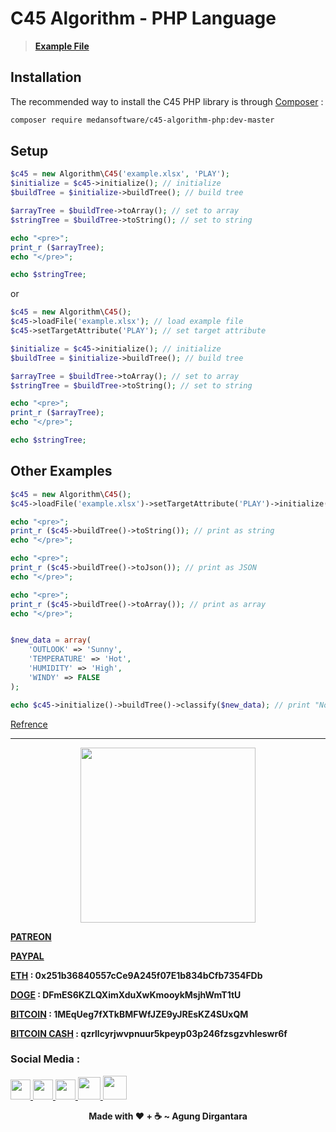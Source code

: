 # C45 Algorithm - PHP Language

> [**Example File**](example.xlsx)


## Installation

The recommended way to install the C45 PHP library is through [Composer](https://getcomposer.org) :

```bash
composer require medansoftware/c45-algorithm-php:dev-master
```

## Setup

```php
$c45 = new Algorithm\C45('example.xlsx', 'PLAY');
$initialize = $c45->initialize(); // initialize
$buildTree = $initialize->buildTree(); // build tree

$arrayTree = $buildTree->toArray(); // set to array
$stringTree = $buildTree->toString(); // set to string

echo "<pre>";
print_r ($arrayTree);
echo "</pre>";

echo $stringTree;
```
or 

```php
$c45 = new Algorithm\C45();
$c45->loadFile('example.xlsx'); // load example file
$c45->setTargetAttribute('PLAY'); // set target attribute

$initialize = $c45->initialize(); // initialize
$buildTree = $initialize->buildTree(); // build tree

$arrayTree = $buildTree->toArray(); // set to array
$stringTree = $buildTree->toString(); // set to string

echo "<pre>";
print_r ($arrayTree);
echo "</pre>";

echo $stringTree;
```

## Other Examples

```php
$c45 = new Algorithm\C45();
$c45->loadFile('example.xlsx')->setTargetAttribute('PLAY')->initialize();

echo "<pre>";
print_r ($c45->buildTree()->toString()); // print as string
echo "</pre>";

echo "<pre>";
print_r ($c45->buildTree()->toJson()); // print as JSON
echo "</pre>";

echo "<pre>";
print_r ($c45->buildTree()->toArray()); // print as array
echo "</pre>";
```

```php

$new_data = array(
	'OUTLOOK' => 'Sunny',
	'TEMPERATURE' => 'Hot',
	'HUMIDITY' => 'High',
	'WINDY' => FALSE
);

echo $c45->initialize()->buildTree()->classify($new_data); // print "No"
```

[Refrence](https://github.com/juliardi/C45)

---

<p align="center"><img src="https://cdn-images-1.medium.com/max/738/1*G95uyokAH4JC5Ppvx4LmoQ@2x.png" width="280"></p>

[**PATREON**](https://www.patreon.com/agoenks29D)

[**PAYPAL**](https://www.paypal.me/agungdirgantara)

**[ETH](https://www.blockchain.com/eth/address/0x251b36840557cCe9A245f07E1b834bCfb7354FDb) : 0x251b36840557cCe9A245f07E1b834bCfb7354FDb**

**[DOGE](https://dogechain.info/address/DFmES6KZLQXimXduXwKmooykMsjhWmT1tU) : DFmES6KZLQXimXduXwKmooykMsjhWmT1tU**

**[BITCOIN](https://www.blockchain.com/btc/address/1MEqUeg7fXTkBMFWfJZE9yJREsKZ4SUxQM) : 1MEqUeg7fXTkBMFWfJZE9yJREsKZ4SUxQM**

**[BITCOIN CASH](https://www.blockchain.com/bch/address/qzrllcyrjwvpnuur5kpeyp03p246fzsgzvhleswr6f) : qzrllcyrjwvpnuur5kpeyp03p246fzsgzvhleswr6f**

### Social Media : 

<a class="social_link" href="https://fb.me/agoenks29D">
	<img src="https://static.xx.fbcdn.net/rsrc.php/yo/r/iRmz9lCMBD2.ico" width="32" style="margin-bottom: 2px;">
</a>

<a class="social_link" href="https://instragram.com/agoenks29D">
	<img src="https://www.instagram.com/static/images/ico/favicon.ico/36b3ee2d91ed.ico" width="32">
</a>

<a class="social_link" href="https://t.me/agoenks29D">
	<img src="https://web.telegram.org/favicon.ico" width="32">
</a>

<a class="social_link" href="https://api.whatsapp.com/send?phone=6282167368585&text=Hello,i get your contact from github">
	<img src="https://static.whatsapp.net/rsrc.php/v3/yP/r/rYZqPCBaG70.png" width="36">
</a>

<a class="social_link" href="https://www.youtube.com/channel/UCwXyVSMRqAuyyQtXVoMrf2A?view_as=subscriber&sub_cotnfirmation=1">
	<img src="https://s.ytimg.com/yts/img/favicon_48-vflVjB_Qk.png" width="38">
</a> 

<p></p>

<p align="center"><b>Made with ❤️ + ☕ ~ Agung Dirgantara</b></p>